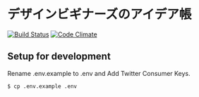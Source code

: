 # デザインビギナーズのアイデア帳

[![Build Status](https://travis-ci.org/design-beginners/debeg-idea.svg?branch=master)](https://travis-ci.org/design-beginners/debeg-idea)
[![Code Climate](https://codeclimate.com/github/design-beginners/debeg-idea.png)](https://codeclimate.com/github/design-beginners/debeg-idea)

## Setup for development

Rename .env.example to .env and Add Twitter Consumer Keys.

```
$ cp .env.example .env
```
